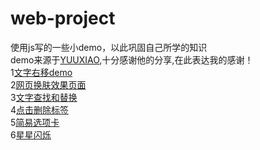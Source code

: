 # web-project
使用js写的一些小demo，以此巩固自己所学的知识  
demo来源于[YUUXIAO](https://github.com/YUUXIAO),十分感谢他的分享,在此表达我的感谢！  
1[文字右移demo](https://readream.github.io/web-project/文字右移/index.html)  
2[网页换肤效果页面](https://readream.github.io/web-project/网页换肤/index.html)  
3[文字查找和替换](https://readream.github.io/web-project/文字查找和替换/index.html)  
4[点击删除标签](https://readream.github.io/web-project/点击删除标签/index.html)  
5[简易选项卡](https://readream.github.io/web-project/简易选项卡/index.html)  
6[星星闪烁](https://readream.github.io/web-project/星星闪烁/index.html)
